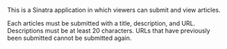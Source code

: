 This is a Sinatra application in which viewers can submit and view articles. 

Each articles must be submitted with a title, description, and URL.
Descriptions must be at least 20 characters.
URLs that have previously been submitted cannot be submitted again.
